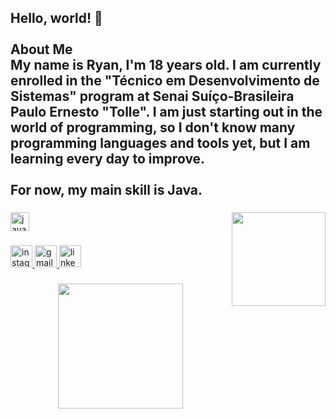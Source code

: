 <h2 align="left">Hello, world! 👋<br><br>About Me<br>My name is Ryan, I'm 18 years old. I am currently enrolled in the "Técnico em Desenvolvimento de Sistemas" program at Senai Suíço-Brasileira Paulo Ernesto "Tolle". I am just starting out in the world of programming, so I don't know many programming languages and tools yet, but I am learning every day to improve.<br><br>For now, my main skill is Java.</h2>

###

<img align="right" height="150" src="https://i.imgflip.com/65efzo.gif"  />

###

<div align="left">
  <img src="https://cdn.jsdelivr.net/gh/devicons/devicon/icons/java/java-original.svg" height="30" alt="java logo"  />
</div>

###

<div align="left">
  <a href="https://www.instagram.com/silva_ryan_silva?igsh=MXdybHc4NDAweWNidw==" target="_blank">
    <img src="https://img.shields.io/static/v1?message=Instagram&logo=instagram&label=&color=E4405F&logoColor=white&labelColor=&style=for-the-badge" height="35" alt="instagram logo"  />
  </a>
  <a href="ryanferreiradasilva2006@gmail.com" target="_blank">
    <img src="https://img.shields.io/static/v1?message=Gmail&logo=gmail&label=&color=D14836&logoColor=white&labelColor=&style=for-the-badge" height="35" alt="gmail logo"  />
  </a>
  <a href="https://www.linkedin.com/in/ryan-silva-2077ab2ab/" target="_blank">
    <img src="https://img.shields.io/static/v1?message=LinkedIn&logo=linkedin&label=&color=0077B5&logoColor=white&labelColor=&style=for-the-badge" height="35" alt="linkedin logo"  />
  </a>
</div>

###

<div align="center">
  <img height="200" src="https://media4.giphy.com/media/v1.Y2lkPTc5MGI3NjExaXptaDBrcmNlMHF1MTZlaTVxbG04MDJqcGl0djZnMzE5aGFtd3pnciZlcD12MV9pbnRlcm5hbF9naWZfYnlfaWQmY3Q9Zw/26tn33aiTi1jkl6H6/giphy.gif"  />
</div>

###
